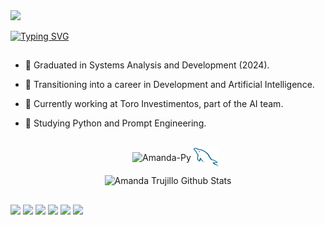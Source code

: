   <img src="https://media.discordapp.net/attachments/1011327820762464407/1400125182496084069/Copia_de_Copy_of_Blue_Pink_and_White_Modern_LinkedIn_Banner.png?ex=688b7fb0&is=688a2e30&hm=37b72d11b92d5b0d6ec0469dd0b5c78cbda6565beb9ff12feefbebfa7cae073c&=&format=webp&quality=lossless"/>
  
[![Typing SVG](https://readme-typing-svg.herokuapp.com?font=Questrial&pause=1000&color=761CC3&size=35&center=true&vCenter=true&width=1000&lines=HELLO,+WORLD!;WELCOME+TO+MY+PROFILE!;My+name+is+Amanda;I+am+from+Brazil+:%29)](https://git.io/typing-svg)

##

- 💜 Graduated in Systems Analysis and Development (2024).
- 💜 Transitioning into a career in Development and Artificial Intelligence.
- 💜 Currently working at Toro Investimentos, part of the AI team.
- 💜 Studying Python and Prompt Engineering.

  <div align="center">
  <div style="display: inline_block"><br>
  <img align="center" alt="Amanda-Py" height="30" width="40" src="https://cdn.jsdelivr.net/gh/devicons/devicon@latest/icons/python/python-original.svg">
  <img align="center" alt="Amanda-MYSQL" height="30" width="40" src="https://raw.githubusercontent.com/devicons/devicon/master/icons/mysql/mysql-original.svg"> 

<div align="center">
  <img width="49%" height="195px" src="https://github-readme-stats.vercel.app/api?username=amanda-trujillo&show_icons=true&count_private=true&hide_border=true&title_color=9400D3&icon_color=9400D3&text_color=c9d1d9&bg_color=0d1117" alt="Amanda Trujillo Github Stats" /> 
</div>

##

<div> 
  <a href="https://instagram.com/programands" target="_blank"><img src="https://img.shields.io/badge/-Instagram-9400D3?style=for-the-badge&logo=instagram&logoColor=white" target="_blank"></a>
  <a href="https://www.linkedin.com/in/amanda-trujillo" target="_blank"><img src="https://img.shields.io/badge/-LinkedIn-9400D3?style=for-the-badge&logo=linkedin&logoColor=white" target="_blank"></a> 
    <a href="https://www.twitter.com/programands" target="_blank"><img src="https://img.shields.io/badge/-Twitter-9400D3?style=for-the-badge&logo=twitter&logoColor=white" target="_blank"></a> 
        <a href="https://www.tiktok.com/programands" target="_blank"><img src="https://img.shields.io/badge/-Tiktok-9400D3?style=for-the-badge&logo=tiktok&logoColor=white" target="_blank"></a> 
      <a href = "mailto:amanda-trujillo@outlook.com"><img src="https://img.shields.io/badge/Microsoft_Outlook-9400D3?style=for-the-badge&logo=microsoft-outlook&logoColor=white" target="_blank"></a>
  <a href = "mailto:amandatrujillo@uni9.edu.br"><img src="https://img.shields.io/badge/Gmail-9400D3?style=for-the-badge&logo=gmail&logoColor=white" target="_blank"></a>
</div>
